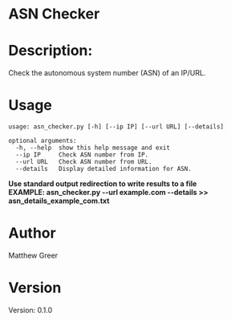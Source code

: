 # ASN Checker

# Description:
Check the autonomous system number (ASN) of an IP/URL.

# Usage
```
usage: asn_checker.py [-h] [--ip IP] [--url URL] [--details]

optional arguments:
  -h, --help  show this help message and exit
  --ip IP     Check ASN number from IP.
  --url URL   Check ASN number from URL.
  --details   Display detailed information for ASN.
```
**Use standard output redirection to write results to a file**\
**EXAMPLE: asn_checker.py --url example.com --details >> asn_details_example_com.txt**

# Author
Matthew Greer

# Version
Version: 0.1.0
